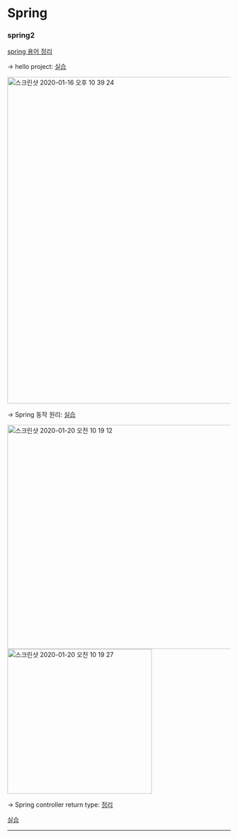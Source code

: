 # Spring


### spring2
[spring 용어 정리](https://velog.io/@sia2650/Spring-%EC%9A%A9%EC%96%B4-%EC%A0%95%EB%A6%AC-zdk5g4q165)

-> hello project: [실습](https://github.com/SeoInA/Spring/tree/master/helloSpring/src/main/java/com/hello/spring)

<img width="736" alt="스크린샷 2020-01-16 오후 10 39 24" src="https://user-images.githubusercontent.com/49269187/72692680-94614500-3b70-11ea-9c5f-054f94886180.png">


-> Spring 동작 원리: [실습](https://github.com/SeoInA/Spring/tree/master/helloSpring/src/main/java/com/hello/spring_ex1)

<img width="505" alt="스크린샷 2020-01-20 오전 10 19 12" src="https://user-images.githubusercontent.com/49269187/72692708-c5da1080-3b70-11ea-80b8-4cfcb432672a.png">

<img width="326" alt="스크린샷 2020-01-20 오전 10 19 27" src="https://user-images.githubusercontent.com/49269187/72692714-ce324b80-3b70-11ea-82f1-49715dca5d8a.png">



-> Spring controller return type: [정리](https://velog.io/@sia2650/Spring-Controller-return-type)

[실습](https://github.com/SeoInA/Spring/tree/master/helloSpring/src/main/java/com/github/study/ex01/controller)


-------
